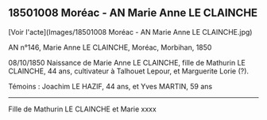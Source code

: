 ## 18501008 Moréac - AN Marie Anne LE CLAINCHE

[Voir l'acte](Images/18501008 Moréac - AN Marie Anne LE CLAINCHE.jpg)

AN n°146, Marie Anne LE CLAINCHE, Moréac, Morbihan, 1850

08/10/1850 Naissance de Marie Anne LE CLAINCHE, fille de Mathurin LE CLAINCHE, 44 ans, cultivateur à Talhouet Lepour, et Marguerite Lorie (?).

Témoins : Joachim LE HAZIF, 44 ans, et Yves MARTIN, 59 ans

***
Fille de Mathurin LE CLAINCHE et Marie xxxx
